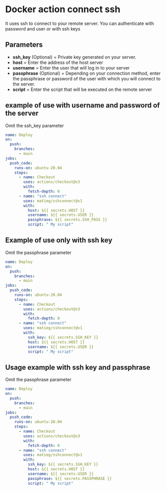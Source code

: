 # Docker action connect ssh 
It uses ssh to connect to your remote server.
You can authenticate with password and user or with ssh keys

## Parameters

- **ssh_key** (Optional) = Private key generated on your server.
- **host** = Enter the address of the host server
- **username** = Enter the user that will log in to your server
- **passphrase** (Optional) = Depending on your connection method, enter the passphrase or password of the user with which you will connect to the server.
- **script** = Enter the script that will be executed on the remote server


## example of use with username and password of the server
Omit the ssh_key parameter

```yaml
name: Deploy
on: 
  push:
    branches:
      - main
jobs:
  push_code:
    runs-on: ubuntu-20.04
    steps:
      - name: Checkout
        uses: actions/checkout@v3
        with: 
          fetch-depth: 0
      - name: "ssh connect"
        uses: matieg/sshconnect@v1
        with:
          host: ${{ secrets.HOST }} 
          username: ${{ secrets.USER }} 
          passphrase: ${{ secrets.SSH_PASS }} 
          script: " My script"
```

## Example of use only with ssh key
Omit the passphrase parameter

```yaml
name: Deploy
on: 
  push:
    branches:
      - main
jobs:
  push_code:
    runs-on: ubuntu-20.04
    steps:
      - name: Checkout
        uses: actions/checkout@v3
        with: 
          fetch-depth: 0
      - name: "ssh connect"
        uses: matieg/sshconnect@v1
        with:
          ssh_key: ${{ secrets.SSH_KEY }}  
          host: ${{ secrets.HOST }} 
          username: ${{ secrets.USER }} 
          script: " My script"
```

## Usage example with ssh key and passphrase
Omit the passphrase parameter

```yaml
name: Deploy
on: 
  push:
    branches:
      - main
jobs:
  push_code:
    runs-on: ubuntu-20.04
    steps:
      - name: Checkout
        uses: actions/checkout@v3
        with: 
          fetch-depth: 0
      - name: "ssh connect"
        uses: matieg/sshconnect@v1
        with:
          ssh_key: ${{ secrets.SSH_KEY }}  
          host: ${{ secrets.HOST }} 
          username: ${{ secrets.USER }} 
          passphrase: ${{ secrets.PASSPHRASE }} 
          script: " My script"
```